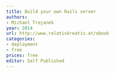 ```yaml
---
title: Build your own Rails server
authors:
- Michael Trojanek
year: 2014
url: http://www.relativkreativ.at/ebook
categories:
- deployment
- free
prices: free
editor: Self Published
---
```

